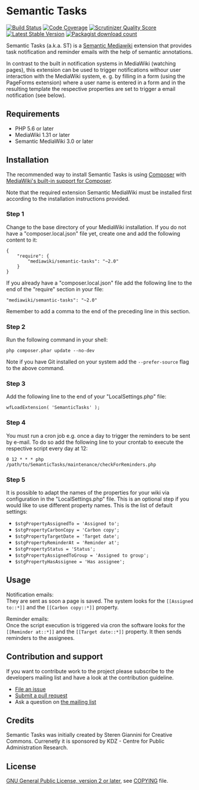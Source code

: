 # Semantic Tasks
[![Build Status](https://travis-ci.org/SemanticMediaWiki/SemanticTasks.svg?branch=master)](https://travis-ci.org/SemanticMediaWiki/SemanticTasks)
[![Code Coverage](https://scrutinizer-ci.com/g/SemanticMediaWiki/SemanticTasks/badges/coverage.png?s=c5563fd91abeb49b37a6ef999198530b6796dd3c)](https://scrutinizer-ci.com/g/SemanticMediaWiki/SemanticTasks/)
[![Scrutinizer Quality Score](https://scrutinizer-ci.com/g/SemanticMediaWiki/SemanticTasks/badges/quality-score.png?s=9cc8ce493f63f5c2c22db71b2061b4b8c21f43ba)](https://scrutinizer-ci.com/g/SemanticMediaWiki/SemanticTasks/)
[![Latest Stable Version](https://poser.pugx.org/mediawiki/semantic-tasks/version.png)](https://packagist.org/packages/mediawiki/semantic-tasks)
[![Packagist download count](https://poser.pugx.org/mediawiki/semantic-tasks/d/total.png)](https://packagist.org/packages/mediawiki/semantic-tasks)

Semantic Tasks (a.k.a. ST) is a [Semantic Mediawiki][smw] extension that provides task notification
and reminder emails with the help of semantic annotations.

In contrast to the built in notification systems in MediaWiki (watching pages), this extension 
can be used to trigger notifications withour user interaction with the MediaWiki system, e. g. 
by filling in a form (using the PageForms extension) where a user name is entered in a form 
and in the resulting template the respective properties are set to trigger a email 
notification (see below). 

## Requirements

 - PHP 5.6 or later
 - MediaWiki 1.31  or later
 - Semantic MediaWiki 3.0 or later

## Installation

The recommended way to install Semantic Tasks is using [Composer](http://getcomposer.org) with
[MediaWiki's built-in support for Composer](https://www.mediawiki.org/wiki/Composer).

Note that the required extension Semantic MediaWiki must be installed first according to the installation
instructions provided.

### Step 1

Change to the base directory of your MediaWiki installation. If you do not have a "composer.local.json" file yet,
create one and add the following content to it:

```
{
	"require": {
		"mediawiki/semantic-tasks": "~2.0"
	}
}
```

If you already have a "composer.local.json" file add the following line to the end of the "require"
section in your file:

    "mediawiki/semantic-tasks": "~2.0"

Remember to add a comma to the end of the preceding line in this section.

### Step 2

Run the following command in your shell:

    php composer.phar update --no-dev

Note if you have Git installed on your system add the `--prefer-source` flag to the above command.

### Step 3

Add the following line to the end of your "LocalSettings.php" file:

    wfLoadExtension( 'SemanticTasks' );

### Step 4
You must run a cron job e.g. once a day to trigger the reminders to be sent by e-mail. To do so add the
following line to your crontab to execute the respective script every day at 12:

```
0 12 * * * php /path/to/SemanticTasks/maintenance/checkForReminders.php
```

### Step 5

It is possible to adapt the names of the properties for your wiki via configuration in
the "LocalSettings.php" file. This is an optional step if you would like to use different
property names. This is the list of default settings:

* `$stgPropertyAssignedTo = 'Assigned to';`
* `$stgPropertyCarbonCopy = 'Carbon copy';`
* `$stgPropertyTargetDate = 'Target date';`
* `$stgPropertyReminderAt = 'Reminder at';`
* `$stgPropertyStatus = 'Status';`
* `$stgPropertyAssignedToGroup = 'Assigned to group';`
* `$stgPropertyHasAssignee = 'Has assignee';`

## Usage

Notification emails:  
They are sent as soon a page is saved. The system looks for the `[[Assigned to::*]]` and the `[[Carbon copy::*]]` property.

Reminder emails:  
Once the script execution is triggered via cron the software looks for the `[[Reminder at::*]]` and the `[[Target date::*]]` property. It then sends reminders to the assignees.

## Contribution and support

If you want to contribute work to the project please subscribe to the developers mailing list and
have a look at the contribution guideline.

* [File an issue](https://github.com/SemanticMediaWiki/SemanticCite/issues)
* [Submit a pull request](https://github.com/SemanticMediaWiki/SemanticCite/pulls)
* Ask a question on [the mailing list](https://www.semantic-mediawiki.org/wiki/Mailing_list)

## Credits

Semantic Tasks was initially created by Steren Giannini for Creative Commons. 
Currenetly it is sponsored by KDZ - Centre for Public Administration Research.

## License

[GNU General Public License, version 2 or later][gpl-licence], see [COPYING](COPYING) file.

[smw]: https://github.com/SemanticMediaWiki/SemanticMediaWiki
[gpl-licence]: https://www.gnu.org/copyleft/gpl.html
